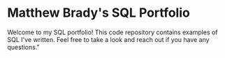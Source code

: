 # Matthew Brady's SQL Portfolio

Welcome to my SQL portfolio! This code repository contains examples of SQL I've written. Feel free to take a look and reach out if you have any questions."
